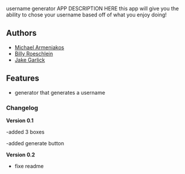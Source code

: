 username generator
APP DESCRIPTION HERE
this app will give you the ability to chose your username based off of what you enjoy doing!
## Authors

- [Michael Armeniakos](https://dad17.github.io)
- [Billy Roeschlein](https://dad18.github.io)
- [Jake Garlick](https://jake-1.github.io)

## Features

- generator that generates a username

### Changelog

**Version 0.1**

-added 3 boxes

-added generate button

**Version 0.2**

- fixe readme

